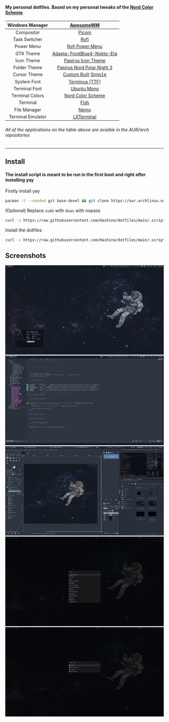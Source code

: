 #### My personal dotfiles. Based on my personal tweaks of the [Nord Color Scheme](https://www.nordtheme.com/docs/colors-and-palettes)


| Windows Manager | [AwesomeWM](https://awesomewm.org/) | 
| :---:   | :---: | 
| Compositor | [Picom](https://github.com/yshui/picom) |
| Task Switcher | [Rofi](https://github.com/davatorium/rofi) | 
| Power Menu | [Rofi Power Menu](https://github.com/jluttine/rofi-power-menu) | 
| GTK Theme | [Adapta-FrostBlue4-Nokto-Eta](https://github.com/Adapta-Projects/Adapta-Nord) | 
| Icon Theme | [Papirus Icon Theme](https://github.com/PapirusDevelopmentTeam/papirus-icon-theme) |
| Folder Theme | [Papirus Nord Polar Night 3](https://github.com/Adapta-Projects/Papirus-Nord) |
| Cursor Theme | [Custom Built](https://gitlab.com/zoli111/cursor-generator) [Simp1e](https://www.pling.com/p/1405210) |
| System Font | [Terminus (TTF)](http://terminus-font.sourceforge.net/) |
| Terminal Font | [Ubuntu Mono](https://design.ubuntu.com/font/) |
| Terminal Colors | [Nord Color Scheme](https://www.nordtheme.com/ports) |
| Terminal | [Fish](https://github.com/fish-shell/fish-shell) |
| File Manager | [Nemo](https://github.com/linuxmint/nemo) |
| Terminal Emulator | [LXTerminal](https://github.com/lxde/lxterminal) |

###### All of the applications on the table above are avaible in the AUR/arch repositories

---
## Install
#### The install script is meant to be run in the first boot and right after installing yay

Firstly install yay
```bash
pacman -S --needed git base-devel && git clone https://aur.archlinux.org/yay.git && cd yay && makepkg -si
```
(Optional) Replace `sudo` with `doas` with nopass
```bash
curl -s https://raw.githubusercontent.com/Hashino/dotfiles/main/.scripts/replace_sudo_with_doas.sh | bash
```
Install the dotfiles
```bash
curl -s https://raw.githubusercontent.com/Hashino/dotfiles/main/.scripts/install_dotfiles.sh | bash
```

## Screenshots
![simple bg](screenshots/print1.png)
![vim](screenshots/print2.png)
![gtk](screenshots/print3.png)
![rofi laucher](screenshots/rofi_launcher.png)
![rofi power-menu](screenshots/rofi_power-menu.png)
